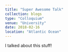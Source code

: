 ```yaml
---
title: "Super Awesome Talk"
collection: blogs
type: "Colloquium"
venue: "University"
date: 2018-02-16
location: "Atlantic Ocean"
---
```

I talked about this stuff!